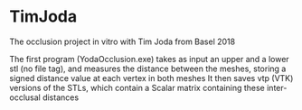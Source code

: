 # TimJoda
The occlusion project in vitro with Tim Joda from Basel 2018

The first program (YodaOcclusion.exe) takes as input an upper and a lower stl (no file tag), and measures the distance between the meshes, storing a signed distance value at each vertex in both meshes
It then saves vtp (VTK) versions of the STLs, which contain a Scalar matrix <double> containing these inter-occlusal distances
